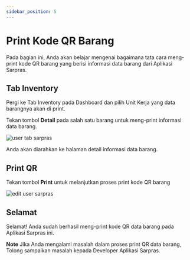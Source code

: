 ```yaml
---
sidebar_position: 5
---
```


# Print Kode QR Barang

Pada bagian ini, Anda akan belajar mengenai bagaimana tata cara meng-print kode QR barang yang berisi informasi data barang dari Aplikasi Sarpras.

## Tab Inventory

Pergi ke Tab Inventory pada Dashboard dan pilih Unit Kerja yang data barangnya akan di print.

Tekan tombol **Detail** pada salah satu barang untuk meng-print informasi data barang.

![user tab sarpras](/img/workspace.png)

Anda akan diarahkan ke halaman detail informasi data barang.

## Print QR

Tekan tombol **Print** untuk melanjutkan proses print kode QR barang

![edit user sarpras](/img/item-detail.png)

## Selamat

Selamat! Anda sudah berhasil meng-print kode QR data barang pada Aplikasi Sarpras ini.

**Note** Jika Anda mengalami masalah dalam proses print QR data barang, Tolong sampaikan masalah kepada Developer Aplikasi Sarpras.
